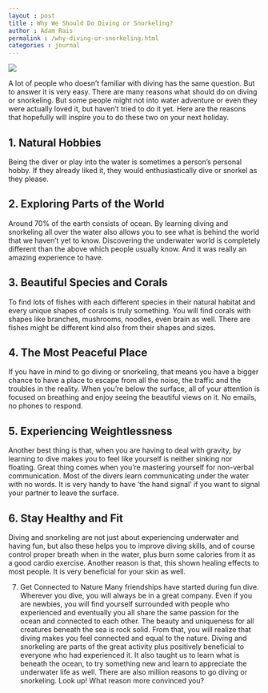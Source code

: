 ```yaml
---
layout : post
title : Why We Should Do Diving or Snorkeling?
author : Adam Rais
permalink : /why-diving-or-snorkeling.html
categories : journal 
---
```


<img src="https://i.imgur.com/UCUjdAk.jpg" class="img-responsive post-feat-img" />

A lot of people who doesn’t familiar with diving has the same question. But to answer it is very easy.
There are many reasons what should do on diving or snorkeling. But some people might not into water
adventure or even they were actually loved it, but haven’t tried to do it yet. Here are the reasons that
hopefully will inspire you to do these two on your next holiday.

## 1. Natural Hobbies
Being the diver or play into the water is sometimes a person’s personal hobby. If they already
liked it, they would enthusiastically dive or snorkel as they please.

## 2. Exploring Parts of the World
Around 70% of the earth consists of ocean. By learning diving and snorkeling all over the water
also allows you to see what is behind the world that we haven’t yet to know. Discovering the
underwater world is completely different than the above which people usually know. And it was
really an amazing experience to have.

## 3. Beautiful Species and Corals
To find lots of fishes with each different species in their natural habitat and every unique shapes
of corals is truly something. You will find corals with shapes like branches, mushrooms, noodles,
even brain as well. There are fishes might be different kind also from their shapes and sizes.

## 4. The Most Peaceful Place
If you have in mind to go diving or snorkeling, that means you have a bigger chance to have a
place to escape from all the noise, the traffic and the troubles in the reality. When you’re below
the surface, all of your attention is focused on breathing and enjoy seeing the beautiful views on
it. No emails, no phones to respond.

## 5. Experiencing Weightlessness
Another best thing is that, when you are having to deal with gravity, by learning to dive makes
you to feel like yourself is neither sinking nor floating. Great thing comes when you’re mastering
yourself for non-verbal communication. Most of the divers learn communicating under the
water with no words. It is very handy to have ‘the hand signal’ if you want to signal your partner
to leave the surface.

## 6. Stay Healthy and Fit
Diving and snorkeling are not just about experiencing underwater and having fun, but also these
helps you to improve diving skills, and of course control proper breath when in the water, plus
burn some calories from it as a good cardio exercise. Another reason is that, this shown healing
effects to most people. It is very beneficial for your skin as well.

7. Get Connected to Nature
Many friendships have started during fun dive. Wherever you dive, you will always be in a great
company. Even if you are newbies, you will find yourself surrounded with people who
experienced and eventually you all share the same passion for the ocean and connected to each
other. The beauty and uniqueness for all creatures beneath the sea is rock solid. From that, you
will realize that diving makes you feel connected and equal to the nature.
Diving and snorkeling are parts of the great activity plus positively beneficial to everyone who had
experienced it. It also taught us to learn what is beneath the ocean, to try something new and learn to
appreciate the underwater life as well. There are also million reasons to go diving or snorkeling. Look
up! What reason more convinced you?
